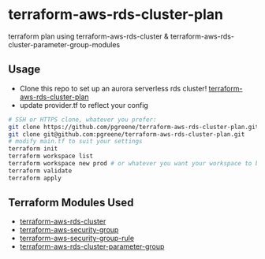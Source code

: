 # terraform-aws-rds-cluster-plan
terraform plan using terraform-aws-rds-cluster &amp; terraform-aws-rds-cluster-parameter-group-modules

## Usage
* Clone this repo to set up an aurora serverless rds cluster! [terraform-aws-rds-cluster-plan](https://github.com/pgreene/terraform-aws-rds-cluster-plan)
* update provider.tf to reflect your config
```bash
# SSH or HTTPS clone, whatever you prefer:
git clone https://github.com/pgreene/terraform-aws-rds-cluster-plan.git
git clone git@github.com:pgreene/terraform-aws-rds-cluster-plan.git
# modify main.tf to suit your settings
terraform init
terraform workspace list
terraform workspace new prod # or whatever you want your workspace to be called - examples: dev, qa, prod
terraform validate
terraform apply
```

## Terraform Modules Used
* [terraform-aws-rds-cluster](https://github.com/pgreene/terraform-aws-rds-cluster)
* [terraform-aws-security-group](https://github.com/pgreene/terraform-aws-security-group)
* [terraform-aws-security-group-rule](https://github.com/pgreene/terraform-aws-security-group-rule)
* [terraform-aws-rds-cluster-parameter-group](https://github.com/pgreene/terraform-aws-rds-cluster-parameter-group)
